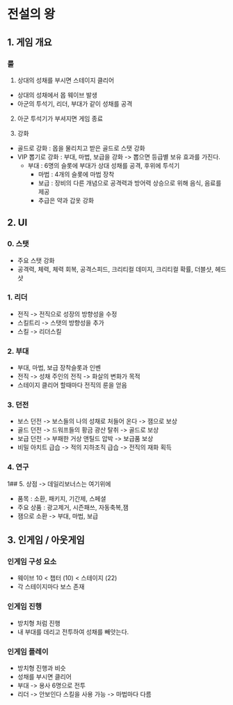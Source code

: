 #  전설의 왕
## 1. 게임 개요
### 룰
1) 상대의 성채를 부시면 스테이지 클리어
  - 상대의 성채에서 몹 웨이브 발생
  - 아군의 투석기, 리더, 부대가 같이 성채를 공격 

2) 아군 투석기가 부셔지면 게임 종료
  
3) 강화
  - 골드로 강화 : 몹을 물리치고 받은 골드로 스탯 강화 
  - VIP 뽑기로 강화 : 부대, 마법, 보급을 강화 -> 뽑으면 등급별 보유 효과를 가진다.     
      - 부대 : 6명의 슬롯에 부대가 상대 성채를 공격, 후위에 투석기
        - 마법 : 4개의 슬롯에 마법 장착 
        - 보급 : 장비의 다른 개념으로 공격력과 방어력 상승으로 위해 음식, 음료를 제공
        * 추급은 약과 갑옷 강화  

## 2. UI
### 0. 스탯
  - 주요 스탯 강화
  - 공격력, 체력, 체력 회복, 공격스피드, 크리티컬 데미지, 크리티컬 확률, 더블샷, 헤드샷

### 1. 리더 
  - 전직 -> 전직으로 성장의 방향성을 수정
  - 스킬트리 -> 스탯의 방향성을 추가 
  - 스킬 -> 리더스킬

### 2. 부대
  - 부대, 마법, 보급 장착슬롯과 인벤
  - 전직 -> 성채 주인의 전직 -> 화살의 변화가 목적
  - 스테이지 클리어 할때마다 전직의 룬을 얻음 
  
### 3. 던전
  - 보스 던전 -> 보스들의 나의 성채로 처들어 온다 -> 잼으로 보상
  - 골드 던전 -> 드워프들의 황금 광산 탈취 -> 골드로 보상
  - 보급 던전 -> 부패한 거상 앤틸드 압박 -> 보급품 보상
  - 비밀 아치트 급습 -> 적의 지하조직 급습 -> 전직의 재화 획득 

### 4. 연구

1## 5. 상점 -> 데일리보너스는 여기위에
  - 품목 : 소환, 패키지, 기간제, 스페셜
  - 주요 상품 : 광고제거, 시즌패쓰, 자동축복,잼
  - 잼으로 소환 -> 부대, 마법, 보급 

## 3. 인게임 / 아웃게임
### 인게임 구성 요소 
  - 웨이브 10 <  챕터 (10) < 스테이지 (22)
  - 각 스테이지마다 보스 존재

### 인게임 진행
  - 방치형 처럼 진행 
  - 내 부대를 데리고 전투하여 성채를 빼앗는다. 
  
### 인게임 플레이 
  - 방치형 진행과 비슷
  - 성채를 부시면 클리어 
  - 부대 -> 용사 6명으로 전투
  - 리더 -> 안보인다 스킬을 사용 가능 -> 마법마다 다름
   
